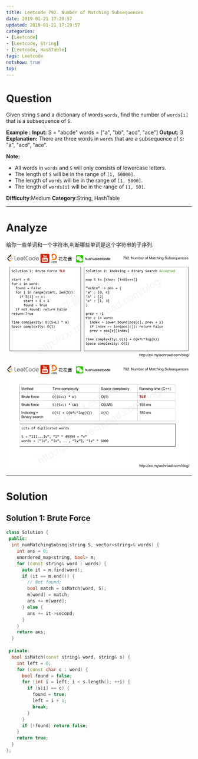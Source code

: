 ```yaml
---
title: Leetcode 792. Number of Matching Subsequences
date: 2019-01-21 17:29:57
updated: 2019-01-21 17:29:57
categories: 
- [Leetcode]
- [Leetcode, String]
- [Leetcode, HashTable]
tags: Leetcode
notshow: true
top:
---
```


# Question

Given string  `S`  and a dictionary of words  `words`, find the number of  `words[i]`  that is a subsequence of  `S`.

**Example :**
**Input:** 
S = "abcde"
words = ["a", "bb", "acd", "ace"]
**Output:** 3
**Explanation:** There are three words in `words` that are a subsequence of `S`: "a", "acd", "ace".

**Note:**

- All words in  `words`  and  `S`  will only consists of lowercase letters.
- The length of  `S`  will be in the range of  `[1, 50000]`.
- The length of  `words`  will be in the range of `[1, 5000]`.
- The length of  `words[i]`  will be in the range of  `[1, 50]`.

**Difficulty**:Medium
**Category**:String, HashTable

<!-- more -->

------------

# Analyze

给你一些单词和一个字符串,判断哪些单词是这个字符串的子序列.

![](/images/in-post/2019-01-21-Leetcode-792-Number-of-Matching-Subsequences/2019-01-21-17-32-31.png)

![](/images/in-post/2019-01-21-Leetcode-792-Number-of-Matching-Subsequences/2019-01-21-17-32-40.png)


------------

# Solution

## Solution 1: Brute Force

```cpp
class Solution {
 public:
  int numMatchingSubseq(string S, vector<string>& words) {
    int ans = 0;
    unordered_map<string, bool> m;
    for (const string& word : words) {
      auto it = m.find(word);
      if (it == m.end()) {
        // Not found;
        bool match = isMatch(word, S);
        m[word] = match;
        ans += m[word];
      } else {
        ans += it->second;
      }
    }
    return ans;
  }

 private:
  bool isMatch(const string& word, string& s) {
    int left = 0;
    for (const char c : word) {
      bool found = false;
      for (int i = left; i < s.length(); ++i) {
        if (s[i] == c) {
          found = true;
          left = i + 1;
          break;
        }
      }
      if (!found) return false;
    }
    return true;
  }
};
```

<!-- TODO:Think about the different way to solve this problem.
For example: Binary-Search -->

<!-- 
------------

# Leetcode Question Summary


------------ -->
